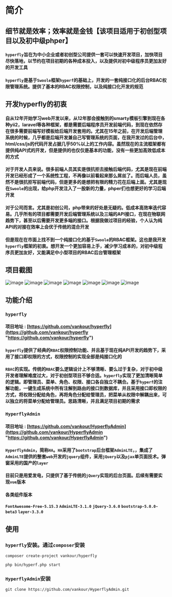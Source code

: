 # 简介
## 细节就是效率；效率就是金钱【该项目适用于初创型项目以及初中级phper】
#### `hyperfly`旨在为中小企业或者初创型公司提供一套可以快速开发项目，加快项目尽快落地，以节约在项目初期的各种成本投入，以及提供对初中级程序员更加友好的开发工具
#### `hyperfly`是基于`Swoole`框架`hyperf`的基础上，开发的一套纯接口化的后台RBAC权限管理系统。提供了基本的RBAC权限控制，以及纯接口化开发的规范
## 开发hyperfly的初衷
#### **自**从12年开始学习web开发以来，从12年那会接触到的smarty模板引擎到现在各种yii2，laravel等各种框架，都是需要后端程序员开发前端代码，到现在依然存在很多需要前端写好模板给后端开发套用的。尤其在15年之前，在开发后端管理系统的时候，几乎都是后端开发兼自己写管理系统的页面，在我开发过的后台中，html/css/js的代码开发占据几乎50%以上的工作内容。虽然现在的主流框架都有提供纯API式的开发，但是提供的也仅仅是基本的功能，没有一些更加高效低成本的方式
#### **对**于开发人员来说。很多前端人员其实是很抗拒去接触后端代码，尤其是现在前端开发已经形成了一个系统性工程，不再像以前看起来那么屌丝了。而后端人员，虽然不是很抗拒写前端代码，但是更多的是想把有限的精力花在后端上面。尤其是现在`Swoole`的出现，给php开发注入了一股新的力量，phper们也想更好的学习后端开发
#### **对**于公司而言。尤其是初创公司，php带来的好处是无疑的。低成本高效率迭代容易。几乎所有的项目都需要开发后端管理系统以及三端的API接口，在现在物联网趋势下，甚至以后需要开发更多端的接口。根据我做过项目的经验，个人认为纯API的对接在效率上会优于传统的混合开发
#### **但**是现在在市面上找不到一个纯接口化的基于`Swoole`的RBAC框架。这也是我开发`hyperfly`框架的初衷。想开发一个更加容易上手，减少学习成本的，对初中级程序员更加友好，又能满足中小型项目的RBAC后台管理框架
## 项目截图
![image](http://yangjianyong.cn/wp-content/uploads/2021/05/hyperfly01.png)
![image](http://yangjianyong.cn/wp-content/uploads/2021/05/hyperfly02.png)
![image](http://yangjianyong.cn/wp-content/uploads/2021/05/hyperfly03.png)
![image](http://yangjianyong.cn/wp-content/uploads/2021/05/hyperfly04.png)
![image](http://yangjianyong.cn/wp-content/uploads/2021/05/hyperfly05.png)
![image](http://yangjianyong.cn/wp-content/uploads/2021/05/hyperfly06.png)
![image](http://yangjianyong.cn/wp-content/uploads/2021/05/hyperfly07.png)
## 功能介绍
### `hyperfly`
#### 项目地址 : [https://github.com/vankour/hyperfly](https://github.com/vankour/hyperfly "https://github.com/vankour/hyperfly")
#### `hyperfly`提供了经典的`RBAC`权限控制功能、并且基于现在纯API开发的趋势下，采用了接口即权限的方式，权限控制的实现全部是纯接口化的
#### `RBAC`的实现。传统的`RBAC`要么逻辑设计上不够清晰、要么过于复杂，对于初中级开发者理解难度过大，对于初创型项目不够合适。`hyperfly`实现了更加清晰简单的逻辑。即管理员、菜单、角色、权限、接口各自独立不耦合。基于`hyperf`的注解功能，一键生成系统中所有注解到路由的接口到数据库，并且采用接口即权限的方式，将权限分配给角色，再将角色分配给管理员，把菜单从权限中解耦出来，可以独立的将菜单分配给管理员。思路清晰，并且满足项目初期的需求
### `HyperflyAdmin`
#### 项目地址 : [https://github.com/vankour/HyperflyAdmin](https://github.com/vankour/HyperflyAdmin "https://github.com/vankour/HyperflyAdmin")
#### `HyperflyAdmin`，简称`HA`。`HA`采用了`bootstrap`后台框架`AdminLTE`，，集成了`AdminLTE`提供的整套`web`开发的`jquery`组件，采用`jQuery`以及`pjax`单页面技术。弹窗采用的国产的`layer`
#### **目前只是用爱发电，只提供了基于传统的`jQuery`实现的后台页面。后续有需要实现`vue`版本**
#### 各类组件版本
**`FontAwesome-Free-5.15.3`**
**`AdminLTE-3.1.0`**
**`jQuery-3.6.0`**
**`bootstrap-5.0.0-beta3`**
**`layer-3.3.0`**

## 使用
### `hyperfly`安装。通过`composer`安装
```shell
composer create-project vankour/hyperfly

php bin/hyperf.php start
```
### `HyperflyAdmin`安装
```shell
git clone https://github.com/vankour/HyperflyAdmin.git
```
